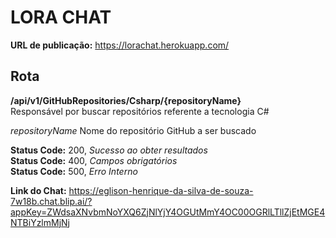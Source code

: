 # LORA CHAT

**URL de publicação:** https://lorachat.herokuapp.com/

## Rota

**​/api​/v1​/GitHubRepositories​/Csharp​/{repositoryName}**<br/>
Responsável por buscar repositórios referente a tecnologia C# <br/>

*repositoryName* Nome do repositório GitHub a ser buscado<br/>

**Status Code:** 200, *Sucesso ao obter resultados* <br/>
**Status Code:** 400, *Campos obrigatórios* <br/>
**Status Code:** 500, *Erro Interno* <br/>

**Link do Chat:** https://eglison-henrique-da-silva-de-souza-7w18b.chat.blip.ai/?appKey=ZWdsaXNvbmNoYXQ6ZjNlYjY4OGUtMmY4OC00OGRlLTllZjEtMGE4NTBiYzlmMjNj

